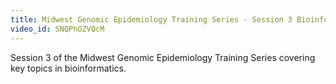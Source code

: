 ```yaml
---
title: Midwest Genomic Epidemiology Training Series - Session 3 Bioinformatics
video_id: SNQPhOZVQcM
---
```

Session 3 of the Midwest Genomic Epidemiology Training Series covering key topics in bioinformatics.

